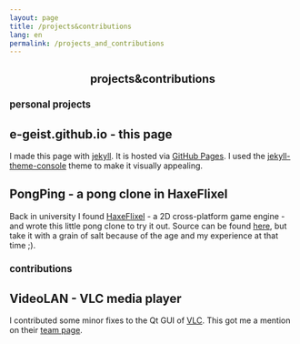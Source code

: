 ```yaml
---
layout: page
title: /projects&contributions
lang: en
permalink: /projects_and_contributions
---
```

<h1 style="text-align: center; font-size:140%">projects&contributions</h1>
<h1 style="font-size:120%">personal projects</h1>
<h2>e-geist.github.io - this page</h2>
I made this page with <a href="https://jekyllrb.com/">jekyll</a>. It is hosted via <a href="https://pages.github.com/">GitHub Pages</a>. 
I used the <a href="https://github.com/b2a3e8/ jekyll-theme-console">jekyll-theme-console</a> theme to make it visually appealing.
<h2>PongPing - a pong clone in HaxeFlixel</h2>
Back in university I found <a href="https://haxeflixel.com/">HaxeFlixel</a> - a 2D cross-platform game engine - and wrote this little pong clone to try it out.
Source can be found <a href="https://github.com/e-geist/PongPing">here</a>, but take it with a grain of salt because of the age and my experience at that time ;).
<h1 style="font-size:120%">contributions</h1>
<h2>VideoLAN - VLC media player</h2>
I contributed some minor fixes to the Qt GUI of <a href="https://www.videolan.org/vlc/">VLC</a>.
This got me a mention on their <a href="https://www.videolan.org/videolan/team/">team page</a>.